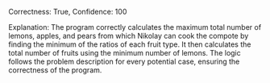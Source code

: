 Correctness: True, Confidence: 100

Explanation: The program correctly calculates the maximum total number of lemons, apples, and pears from which Nikolay can cook the compote by finding the minimum of the ratios of each fruit type. It then calculates the total number of fruits using the minimum number of lemons. The logic follows the problem description for every potential case, ensuring the correctness of the program.